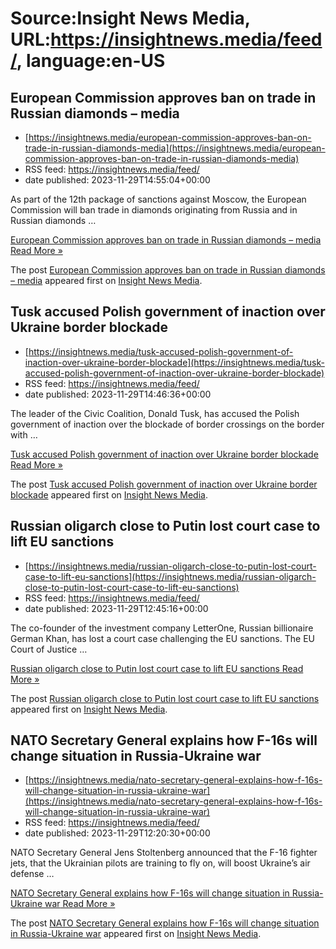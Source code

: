 # Source:Insight News Media, URL:https://insightnews.media/feed/, language:en-US

## European Commission approves ban on trade in Russian diamonds – media
 - [https://insightnews.media/european-commission-approves-ban-on-trade-in-russian-diamonds-media](https://insightnews.media/european-commission-approves-ban-on-trade-in-russian-diamonds-media)
 - RSS feed: https://insightnews.media/feed/
 - date published: 2023-11-29T14:55:04+00:00

<p>As part of the 12th package of sanctions against Moscow, the European Commission will ban trade in diamonds originating from Russia and in Russian diamonds &#8230;</p>
<p class="read-more"> <a class="ast-button" href="https://insightnews.media/european-commission-approves-ban-on-trade-in-russian-diamonds-media/"> <span class="screen-reader-text">European Commission approves ban on trade in Russian diamonds &#8211; media</span> Read More »</a></p>
<p>The post <a href="https://insightnews.media/european-commission-approves-ban-on-trade-in-russian-diamonds-media/">European Commission approves ban on trade in Russian diamonds &#8211; media</a> appeared first on <a href="https://insightnews.media">Insight News Media</a>.</p>

## Tusk accused Polish government of inaction over Ukraine border blockade
 - [https://insightnews.media/tusk-accused-polish-government-of-inaction-over-ukraine-border-blockade](https://insightnews.media/tusk-accused-polish-government-of-inaction-over-ukraine-border-blockade)
 - RSS feed: https://insightnews.media/feed/
 - date published: 2023-11-29T14:46:36+00:00

<p>The leader of the Civic Coalition, Donald Tusk, has accused the Polish government of inaction over the blockade of border crossings on the border with &#8230;</p>
<p class="read-more"> <a class="ast-button" href="https://insightnews.media/tusk-accused-polish-government-of-inaction-over-ukraine-border-blockade/"> <span class="screen-reader-text">Tusk accused Polish government of inaction over Ukraine border blockade</span> Read More »</a></p>
<p>The post <a href="https://insightnews.media/tusk-accused-polish-government-of-inaction-over-ukraine-border-blockade/">Tusk accused Polish government of inaction over Ukraine border blockade</a> appeared first on <a href="https://insightnews.media">Insight News Media</a>.</p>

## Russian oligarch close to Putin lost court case to lift EU sanctions
 - [https://insightnews.media/russian-oligarch-close-to-putin-lost-court-case-to-lift-eu-sanctions](https://insightnews.media/russian-oligarch-close-to-putin-lost-court-case-to-lift-eu-sanctions)
 - RSS feed: https://insightnews.media/feed/
 - date published: 2023-11-29T12:45:16+00:00

<p>The co-founder of the investment company LetterOne, Russian billionaire German Khan, has lost a court case challenging the EU sanctions. The EU Court of Justice &#8230;</p>
<p class="read-more"> <a class="ast-button" href="https://insightnews.media/russian-oligarch-close-to-putin-lost-court-case-to-lift-eu-sanctions/"> <span class="screen-reader-text">Russian oligarch close to Putin lost court case to lift EU sanctions</span> Read More »</a></p>
<p>The post <a href="https://insightnews.media/russian-oligarch-close-to-putin-lost-court-case-to-lift-eu-sanctions/">Russian oligarch close to Putin lost court case to lift EU sanctions</a> appeared first on <a href="https://insightnews.media">Insight News Media</a>.</p>

## NATO Secretary General explains how F-16s will change situation in Russia-Ukraine war
 - [https://insightnews.media/nato-secretary-general-explains-how-f-16s-will-change-situation-in-russia-ukraine-war](https://insightnews.media/nato-secretary-general-explains-how-f-16s-will-change-situation-in-russia-ukraine-war)
 - RSS feed: https://insightnews.media/feed/
 - date published: 2023-11-29T12:20:30+00:00

<p>NATO Secretary General Jens Stoltenberg announced that the F-16 fighter jets, that the Ukrainian pilots are training to fly on, will boost Ukraine&#8217;s air defense &#8230;</p>
<p class="read-more"> <a class="ast-button" href="https://insightnews.media/nato-secretary-general-explains-how-f-16s-will-change-situation-in-russia-ukraine-war/"> <span class="screen-reader-text">NATO Secretary General explains how F-16s will change situation in Russia-Ukraine war</span> Read More »</a></p>
<p>The post <a href="https://insightnews.media/nato-secretary-general-explains-how-f-16s-will-change-situation-in-russia-ukraine-war/">NATO Secretary General explains how F-16s will change situation in Russia-Ukraine war</a> appeared first on <a href="https://insightnews.media">Insight News Media</a>.</p>

